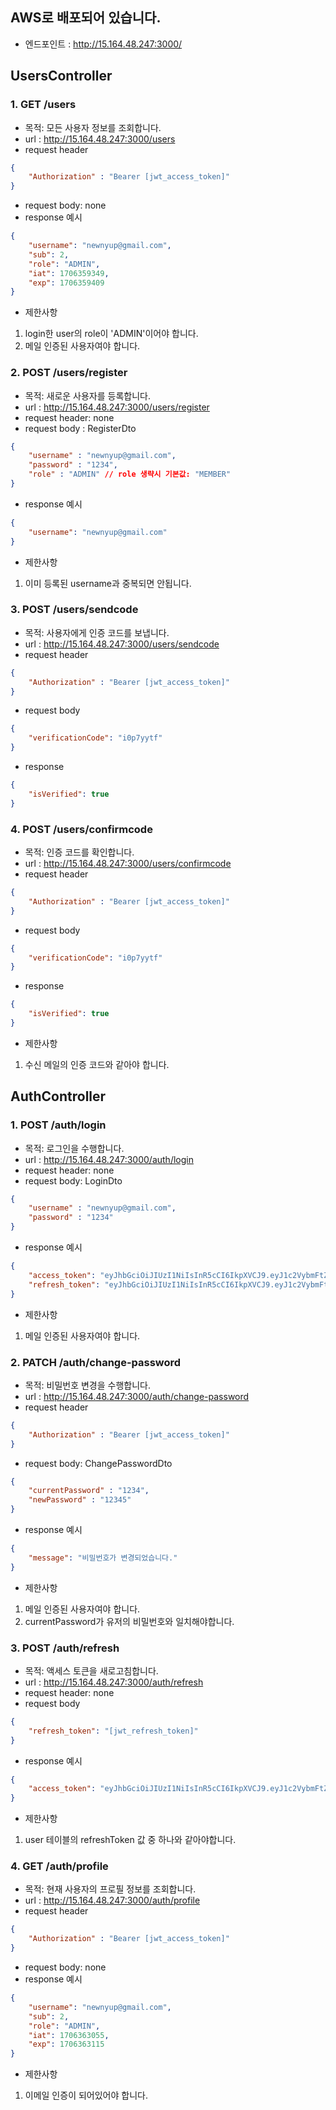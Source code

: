 ## AWS로 배포되어 있습니다.
- 엔드포인트 : http://15.164.48.247:3000/

## UsersController
### 1. GET /users
- 목적: 모든 사용자 정보를 조회합니다.
- url : http://15.164.48.247:3000/users
- request header
```json
{
    "Authorization" : "Bearer [jwt_access_token]"
}
```
- request body: none
- response 예시
```json
{
    "username": "newnyup@gmail.com",
    "sub": 2,
    "role": "ADMIN",
    "iat": 1706359349,
    "exp": 1706359409
}
```
- 제한사항
1. login한 user의 role이 'ADMIN'이어야 합니다.
2. 메일 인증된 사용자여야 합니다.


### 2. POST /users/register
- 목적: 새로운 사용자를 등록합니다.
- url : http://15.164.48.247:3000/users/register
- request header: none
- request body : RegisterDto
```json
{
    "username" : "newnyup@gmail.com",
    "password" : "1234",
    "role" : "ADMIN" // role 생략시 기본값: "MEMBER"
}
```
- response 예시
```json
{
    "username": "newnyup@gmail.com"
}
```
- 제한사항
1. 이미 등록된 username과 중복되면 안됩니다.


### 3. POST /users/sendcode
- 목적: 사용자에게 인증 코드를 보냅니다.
- url : http://15.164.48.247:3000/users/sendcode
- request header
```json
{
    "Authorization" : "Bearer [jwt_access_token]"
}
```
- request body
```json
{
    "verificationCode": "i0p7yytf"
}
```
- response
```json
{
    "isVerified": true
}
```

### 4. POST /users/confirmcode
- 목적: 인증 코드를 확인합니다.
- url : http://15.164.48.247:3000/users/confirmcode
- request header
```json
{
    "Authorization" : "Bearer [jwt_access_token]"
}
```
- request body
```json
{
    "verificationCode": "i0p7yytf"
}
```
- response
```json
{
    "isVerified": true
}
```
- 제한사항
1. 수신 메일의 인증 코드와 같아야 합니다.


## AuthController
### 1. POST /auth/login
- 목적: 로그인을 수행합니다.
- url : http://15.164.48.247:3000/auth/login
- request header: none
- request body: LoginDto
```json
{
    "username" : "newnyup@gmail.com",
    "password" : "1234"
}
```
- response 예시
```json
{
    "access_token": "eyJhbGciOiJIUzI1NiIsInR5cCI6IkpXVCJ9.eyJ1c2VybmFtZSI6Im5ld255dXBAZ21haWwuY29tIiwic3ViIjoyLCJyb2xlIjoiQURNSU4iLCJpYXQiOjE3MDYzNTkzNDksImV4cCI6MTcwNjM1OTQwOX0.Lzmh4CVZKngSUwLwZ3kHJxwZTIDzgTQWV4sUhxFgnrw",
    "refresh_token": "eyJhbGciOiJIUzI1NiIsInR5cCI6IkpXVCJ9.eyJ1c2VybmFtZSI6Im5ld255dXBAZ21haWwuY29tIiwic3ViIjoyLCJyb2xlIjoiQURNSU4iLCJpYXQiOjE3MDYzNTkzNDksImV4cCI6MTcwNjk2NDE0OX0.QLAhOOYTweCp4Qc4OiFyo-VbTRTMa25ekR6bOaQr2uw"
}
```
- 제한사항
1. 메일 인증된 사용자여야 합니다.


### 2. PATCH /auth/change-password
- 목적: 비밀번호 변경을 수행합니다.
- url : http://15.164.48.247:3000/auth/change-password
- request header
```json
{
    "Authorization" : "Bearer [jwt_access_token]"
}
```
- request body: ChangePasswordDto
```json
{
    "currentPassword" : "1234",
    "newPassword" : "12345"
}
```
- response 예시
```json
{
    "message": "비밀번호가 변경되었습니다."
}
```
- 제한사항
1. 메일 인증된 사용자여야 합니다.
2. currentPassword가 유저의 비밀번호와 일치해야합니다.


### 3. POST /auth/refresh
- 목적: 액세스 토큰을 새로고침합니다.
- url : http://15.164.48.247:3000/auth/refresh
- request header: none
- request body
```json
{
    "refresh_token": "[jwt_refresh_token]"
}
```
- response 예시
```json
{
    "access_token": "eyJhbGciOiJIUzI1NiIsInR5cCI6IkpXVCJ9.eyJ1c2VybmFtZSI6Im5ld255dXBAZ21haWwuY29tIiwic3ViIjoyLCJyb2xlIjoiQURNSU4iLCJpYXQiOjE3MDYzNjA0MDQsImV4cCI6MTcwNjM2MDQ2NH0.3DLDG9hU5rQ_207c5H3KtWJNP840EuZ8KzKEGoPobls"
}
```
- 제한사항
1. user 테이블의 refreshToken 값 중 하나와 같아야합니다.


### 4. GET /auth/profile
- 목적: 현재 사용자의 프로필 정보를 조회합니다.
- url : http://15.164.48.247:3000/auth/profile
- request header
```json
{
    "Authorization" : "Bearer [jwt_access_token]"
}
```
- request body: none
- response 예시
```json
{
    "username": "newnyup@gmail.com",
    "sub": 2,
    "role": "ADMIN",
    "iat": 1706363055,
    "exp": 1706363115
}
```
- 제한사항
1. 이메일 인증이 되어있어야 합니다.






